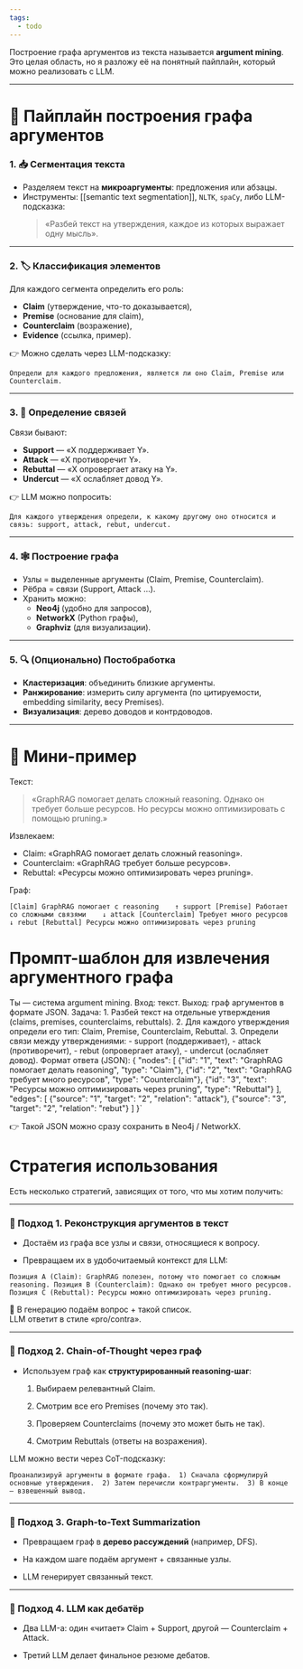 ```yaml
---
tags:
  - todo
---
```


Построение графа аргументов из текста называется **argument mining**. Это целая область, но я разложу её на понятный пайплайн, который можно реализовать с LLM.

---

# 🧩 Пайплайн построения графа аргументов

### 1. 📥 Сегментация текста

- Разделяем текст на **микроаргументы**: предложения или абзацы.
- Инструменты: [[semantic text segmentation]], `NLTK`, `spaCy`, либо LLM-подсказка:
    > «Разбей текст на утверждения, каждое из которых выражает одну мысль».

---

### 2. 🏷️ Классификация элементов

Для каждого сегмента определить его роль:

- **Claim** (утверждение, что-то доказывается),
- **Premise** (основание для claim),
- **Counterclaim** (возражение),
- **Evidence** (ссылка, пример).

👉 Можно сделать через LLM-подсказку:

`Определи для каждого предложения, является ли оно Claim, Premise или Counterclaim.`

---

### 3. 🔗 Определение связей

Связи бывают:

- **Support** — «X поддерживает Y».
- **Attack** — «X противоречит Y».
- **Rebuttal** — «X опровергает атаку на Y».
- **Undercut** — «X ослабляет довод Y».

👉 LLM можно попросить:

`Для каждого утверждения определи, к какому другому оно относится и связь: support, attack, rebut, undercut.`

---

### 4. 🕸️ Построение графа

- Узлы = выделенные аргументы (Claim, Premise, Counterclaim).
- Рёбра = связи (Support, Attack …).
- Хранить можно:
    - **Neo4j** (удобно для запросов),
    - **NetworkX** (Python графы),
    - **Graphviz** (для визуализации).
        

---

### 5. 🔍 (Опционально) Постобработка

- **Кластеризация**: объединить близкие аргументы.
- **Ранжирование**: измерить силу аргумента (по цитируемости, embedding similarity, весу Premises).
- **Визуализация**: дерево доводов и контрдоводов.

---

# 📌 Мини-пример

Текст:

> «GraphRAG помогает делать сложный reasoning. Однако он требует больше ресурсов. Но ресурсы можно оптимизировать с помощью pruning.»

Извлекаем:

- Claim: «GraphRAG помогает делать сложный reasoning».
- Counterclaim: «GraphRAG требует больше ресурсов».
- Rebuttal: «Ресурсы можно оптимизировать через pruning».

Граф:

`[Claim] GraphRAG помогает с reasoning    ↑ support [Premise] Работает со сложными связями    ↓ attack [Counterclaim] Требует много ресурсов    ↓ rebut [Rebuttal] Ресурсы можно оптимизировать через pruning`

# Промпт-шаблон для извлечения аргументного графа

Ты — система argument mining.  Вход: текст. Выход: граф аргументов в формате JSON.  Задача: 1. Разбей текст на отдельные утверждения (claims, premises, counterclaims, rebuttals). 2. Для каждого утверждения определи его тип: Claim, Premise, Counterclaim, Rebuttal. 3. Определи связи между утверждениями:    - support (поддерживает),    - attack (противоречит),    - rebut (опровергает атаку),    - undercut (ослабляет довод).  Формат ответа (JSON): {   "nodes": [     {"id": "1", "text": "GraphRAG помогает делать reasoning", "type": "Claim"},     {"id": "2", "text": "GraphRAG требует много ресурсов", "type": "Counterclaim"},     {"id": "3", "text": "Ресурсы можно оптимизировать через pruning", "type": "Rebuttal"}   ],   "edges": [     {"source": "1", "target": "2", "relation": "attack"},     {"source": "3", "target": "2", "relation": "rebut"}   ] }`

👉 Такой JSON можно сразу сохранить в Neo4j / NetworkX.

# Стратегия использования 
Есть несколько стратегий, зависящих от того, что мы хотим получить:

---

### 🎯 Подход 1. **Реконструкция аргументов в текст**

- Достаём из графа все узлы и связи, относящиеся к вопросу.
    
- Превращаем их в удобочитаемый контекст для LLM:
    

`Позиция A (Claim): GraphRAG полезен, потому что помогает со сложным reasoning. Позиция B (Counterclaim): Однако он требует много ресурсов. Позиция C (Rebuttal): Ресурсы можно оптимизировать через pruning.`

📌 В генерацию подаём вопрос + такой список.  
LLM ответит в стиле «pro/contra».

---

### 🎯 Подход 2. **Chain-of-Thought через граф**

- Используем граф как **структурированный reasoning-шаг**:
    
    1. Выбираем релевантный Claim.
        
    2. Смотрим все его Premises (почему это так).
        
    3. Проверяем Counterclaims (почему это может быть не так).
        
    4. Смотрим Rebuttals (ответы на возражения).
        

LLM можно вести через CoT-подсказку:

`Проанализируй аргументы в формате графа.  1) Сначала сформулируй основные утверждения.  2) Затем перечисли контраргументы.  3) В конце — взвешенный вывод.`

---

### 🎯 Подход 3. **Graph-to-Text Summarization**

- Превращаем граф в **дерево рассуждений** (например, DFS).
    
- На каждом шаге подаём аргумент + связанные узлы.
    
- LLM генерирует связанный текст.
    

---

### 🎯 Подход 4. **LLM как дебатёр**

- Два LLM-а: один «читает» Claim + Support, другой — Counterclaim + Attack.
    
- Третий LLM делает финальное резюме дебатов.
